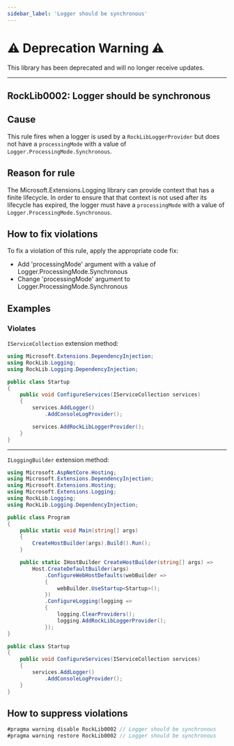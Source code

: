 ```yaml
---
sidebar_label: 'Logger should be synchronous'
---
```


# :warning: Deprecation Warning :warning:

This library has been deprecated and will no longer receive updates.

---

## RockLib0002: Logger should be synchronous

## Cause

This rule fires when a logger is used by a `RockLibLoggerProvider` but does not have a `processingMode` with a value of `Logger.ProcessingMode.Synchronous`.

## Reason for rule

The Microsoft.Extensions.Logging library can provide context that has a finite lifecycle. In order to ensure that that context is not used after its lifecycle has expired, the logger must have a `processingMode` with a value of `Logger.ProcessingMode.Synchronous`.

## How to fix violations

To fix a violation of this rule, apply the appropriate code fix:

- Add 'processingMode' argument with a value of Logger.ProcessingMode.Synchronous
- Change 'processingMode' argument to Logger.ProcessingMode.Synchronous

## Examples

### Violates

`IServiceCollection` extension method:

```csharp
using Microsoft.Extensions.DependencyInjection;
using RockLib.Logging;
using RockLib.Logging.DependencyInjection;

public class Startup
{
    public void ConfigureServices(IServiceCollection services)
    {
        services.AddLogger()
            .AddConsoleLogProvider();

        services.AddRockLibLoggerProvider();
    }
}
```

---

`ILoggingBuilder` extension method:

```csharp
using Microsoft.AspNetCore.Hosting;
using Microsoft.Extensions.DependencyInjection;
using Microsoft.Extensions.Hosting;
using Microsoft.Extensions.Logging;
using RockLib.Logging;
using RockLib.Logging.DependencyInjection;

public class Program
{
    public static void Main(string[] args)
    {
        CreateHostBuilder(args).Build().Run();
    }

    public static IHostBuilder CreateHostBuilder(string[] args) =>
        Host.CreateDefaultBuilder(args)
            .ConfigureWebHostDefaults(webBuilder =>
            {
                webBuilder.UseStartup<Startup>();
            })
            .ConfigureLogging(logging =>
            {
                logging.ClearProviders();
                logging.AddRockLibLoggerProvider();
            });
}

public class Startup
{
    public void ConfigureServices(IServiceCollection services)
    {
        services.AddLogger()
            .AddConsoleLogProvider();
    }
}
```

## How to suppress violations

```csharp
#pragma warning disable RockLib0002 // Logger should be synchronous
#pragma warning restore RockLib0002 // Logger should be synchronous
```
